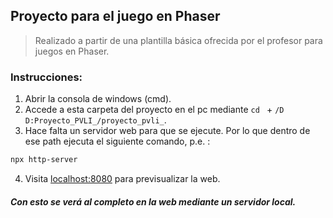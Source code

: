 ## Proyecto para el juego en Phaser
> Realizado a partir de una plantilla básica ofrecida por el profesor para juegos en Phaser.
### Instrucciones:
1. Abrir la consola de windows (cmd).
2. Accede a esta carpeta del proyecto en el pc mediante ```cd ``` + ```/D D:Proyecto_PVLI_/proyecto_pvli_```.
3. Hace falta un servidor web para que se ejecute. Por lo que dentro de ese path ejecuta el siguiente comando, p.e. :
```bash
npx http-server
```
4. Visita [localhost:8080](http://localhost:8080/ "Servidor Local") para previsualizar la web.

##### Con esto se verá al completo en la web mediante un servidor local.

